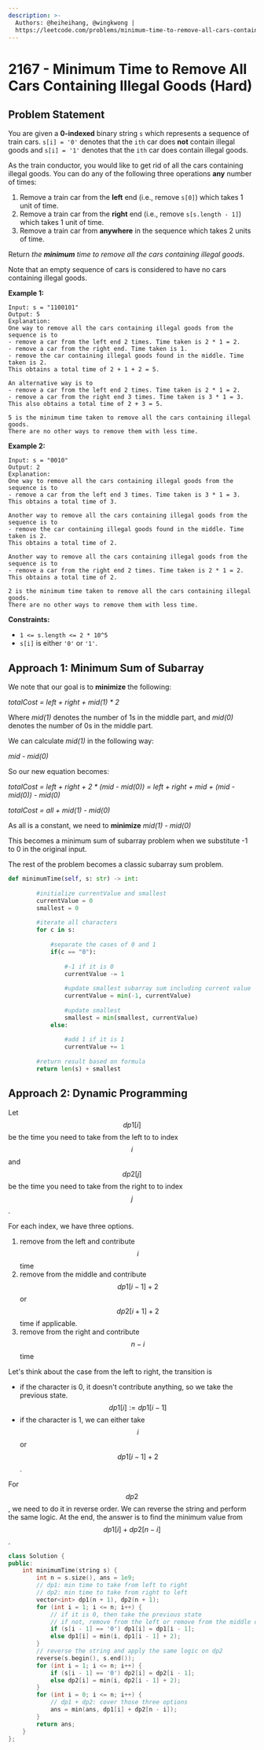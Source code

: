 ```yaml
---
description: >-
  Authors: @heiheihang, @wingkwong |
  https://leetcode.com/problems/minimum-time-to-remove-all-cars-containing-illegal-goods/
---
```


# 2167 - Minimum Time to Remove All Cars Containing Illegal Goods (Hard)

## Problem Statement

You are given a **0-indexed** binary string `s` which represents a sequence of train cars. `s[i] = '0'` denotes that the `ith` car does **not** contain illegal goods and `s[i] = '1'` denotes that the `ith` car does contain illegal goods.

As the train conductor, you would like to get rid of all the cars containing illegal goods. You can do any of the following three operations **any** number of times:

1. Remove a train car from the **left** end (i.e., remove `s[0]`) which takes 1 unit of time.
2. Remove a train car from the **right** end (i.e., remove `s[s.length - 1]`) which takes 1 unit of time.
3. Remove a train car from **anywhere** in the sequence which takes 2 units of time.

Return _the **minimum** time to remove all the cars containing illegal goods_.

Note that an empty sequence of cars is considered to have no cars containing illegal goods.

**Example 1:**

```
Input: s = "1100101"
Output: 5
Explanation: 
One way to remove all the cars containing illegal goods from the sequence is to
- remove a car from the left end 2 times. Time taken is 2 * 1 = 2.
- remove a car from the right end. Time taken is 1.
- remove the car containing illegal goods found in the middle. Time taken is 2.
This obtains a total time of 2 + 1 + 2 = 5. 

An alternative way is to
- remove a car from the left end 2 times. Time taken is 2 * 1 = 2.
- remove a car from the right end 3 times. Time taken is 3 * 1 = 3.
This also obtains a total time of 2 + 3 = 5.

5 is the minimum time taken to remove all the cars containing illegal goods. 
There are no other ways to remove them with less time.
```

**Example 2:**

```
Input: s = "0010"
Output: 2
Explanation:
One way to remove all the cars containing illegal goods from the sequence is to
- remove a car from the left end 3 times. Time taken is 3 * 1 = 3.
This obtains a total time of 3.

Another way to remove all the cars containing illegal goods from the sequence is to
- remove the car containing illegal goods found in the middle. Time taken is 2.
This obtains a total time of 2.

Another way to remove all the cars containing illegal goods from the sequence is to 
- remove a car from the right end 2 times. Time taken is 2 * 1 = 2. 
This obtains a total time of 2.

2 is the minimum time taken to remove all the cars containing illegal goods. 
There are no other ways to remove them with less time.
```

**Constraints:**

* `1 <= s.length <= 2 * 10^5`
* `s[i]` is either `'0'` or `'1'`.

## Approach 1: Minimum Sum of Subarray

We note that our goal is to **minimize** the following:

_totalCost = left + right + mid(1) \* 2_

Where _mid(1)_ denotes the number of 1s in the middle part, and _mid(0)_ denotes the number of 0s in the middle part.

We can calculate _mid(1)_ in the following way:

_mid - mid(0)_

So our new equation becomes:

_totalCost = left + right + 2 \* (mid - mid(0)) = left + right + mid + (mid - mid(0)) - mid(0)_

_totalCost = all + mid(1) - mid(0)_

As all is a constant, we need to **minimize** _mid(1) - mid(0)_

This becomes a minimum sum of subarray problem when we substitute -1 to 0 in the original input.

The rest of the problem becomes a classic subarray sum problem.

```python
def minimumTime(self, s: str) -> int:
        
        #initialize currentValue and smallest
        currentValue = 0
        smallest = 0
        
        #iterate all characters
        for c in s:
            
            #separate the cases of 0 and 1
            if(c == "0"):
                
                #-1 if it is 0
                currentValue -= 1
                
                #update smallest subarray sum including current value
                currentValue = min(-1, currentValue)
                
                #update smallest
                smallest = min(smallest, currentValue)
            else:
                
                #add 1 if it is 1
                currentValue += 1
        
        #return result based on formula
        return len(s) + smallest
```

## Approach 2: Dynamic Programming

Let $$dp1[i]$$ be the time you need to take from the left to to index $$i$$ and $$dp2[j]$$ be the time you need to take from the right to to index $$j$$.

For each index, we have three options.

1. remove from the left and contribute $$i$$ time
2. remove from the middle and contribute $$dp1[i - 1] + 2$$ or $$dp2[i + 1] + 2$$ time if applicable.
3. remove from the right and contribute $$n - i$$ time

Let's think about the case from the left to right, the transition is 

* if the character is 0, it doesn't contribute anything, so we take the previous state. $$dp1[i] := dp1[i - 1]$$
* if the character is 1, we can either take $$i$$ or $$dp1[i - 1] + 2$$.

For $$dp2$$, we need to do it in reverse order. We can reverse the string and perform the same logic. At the end, the answer is to find the minimum value from $$dp1[i] + dp2[n - i]$$.

```cpp
class Solution {
public:
    int minimumTime(string s) {
        int n = s.size(), ans = 1e9;
        // dp1: min time to take from left to right
        // dp2: min time to take from right to left
        vector<int> dp1(n + 1), dp2(n + 1);
        for (int i = 1; i <= n; i++) {
            // if it is 0, then take the previous state
            // if not, remove from the left or remove from the middle directly
            if (s[i - 1] == '0') dp1[i] = dp1[i - 1];
            else dp1[i] = min(i, dp1[i - 1] + 2);
        }
        // reverse the string and apply the same logic on dp2
        reverse(s.begin(), s.end());
        for (int i = 1; i <= n; i++) {
            if (s[i - 1] == '0') dp2[i] = dp2[i - 1];
            else dp2[i] = min(i, dp2[i - 1] + 2);
        }
        for (int i = 0; i <= n; i++) {
            // dp1 + dp2: cover those three options
            ans = min(ans, dp1[i] + dp2[n - i]);
        }
        return ans;
    }
};
```
